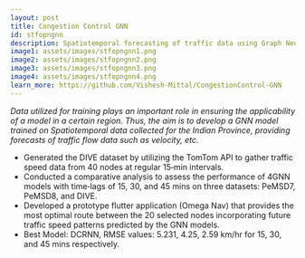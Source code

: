 ```yaml
---
layout: post
title: Congestion Control GNN
id: stfopngnn
description: Spatiotemporal forecasting of traffic data using Graph Neural Networks
image1: assets/images/stfopngnn1.png
image2: assets/images/stfopngnn2.png
image3: assets/images/stfopngnn3.png
image4: assets/images/stfopngnn4.png
learn_more: https://github.com/Vishesh-Mittal/CongestionControl-GNN
---
```

<i>Data utilized for training plays an important role in ensuring the applicability of a model in a certain region. Thus, the aim is to develop a GNN model trained on Spatiotemporal data collected for the Indian Province, providing forecasts of traffic flow data such as velocity, etc.</i>

- Generated the DIVE dataset by utilizing the TomTom API to gather traffic speed data from 40 nodes at regular 15‑min intervals.
- Conducted a comparative analysis to assess the performance of 4GNN models with time‑lags of 15, 30, and 45 mins on three datasets: PeMSD7, PeMSD8, and DIVE.
- Developed a prototype flutter application (Omega Nav) that provides the most optimal route between the 20 selected nodes incorporating future traffic speed patterns predicted by the GNN models.
- Best Model: DCRNN, RMSE values: 5.231, 4.25, 2.59 km/hr for 15, 30, and 45 mins respectively.
